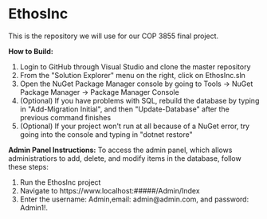 # EthosInc
This is the repository we will use for our COP 3855 final project.

**How to Build:**
<ol>
  <li>Login to GitHub through Visual Studio and clone the master repository</li>
  <li>From the "Solution Explorer" menu on the right, click on EthosInc.sln</li>
  <li>Open the NuGet Package Manager console by going to Tools -> NuGet Package Manager -> Package Manager Console</li>
  <li> (Optional) If you have problems with SQL, rebuild the database by typing in "Add-Migration Initial", and then "Update-Database" after the previous command finishes</li>
  <li> (Optional) If your project won't run at all because of a NuGet error, try going into the console and typing in "dotnet restore"</li>
</ol>

**Admin Panel Instructions:**
To access the admin panel, which allows administratiors to add, delete, and modify items in the database, follow these steps:
<ol>
  <li>Run the EthosInc project</li>
  <li>Navigate to https://www.localhost:#####/Admin/Index</li>
  <li>Enter the username: Admin,email: admin@admin.com, and password: Admin1!.
</ol>
